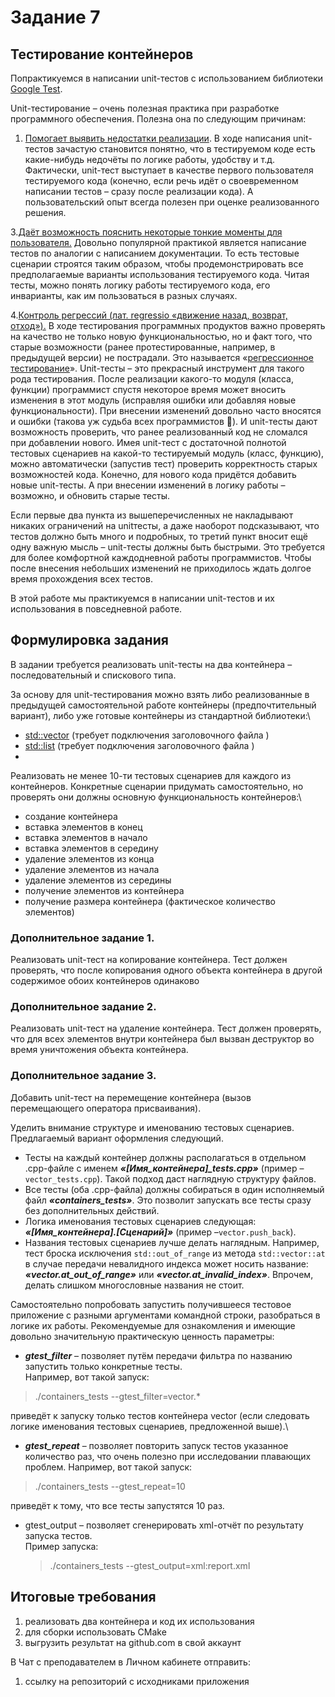 # Задание 7
## Тестирование контейнеров
Попрактикуемся в написании unit-тестов с использованием библиотеки [Google Test](https://github.com/google/googletest).

Unit-тестирование – очень полезная практика при разработке программного обеспечения. Полезна
она по следующим причинам:

1. <ins>Помогает выявить недостатки реализации</ins>. В ходе написания unit-тестов зачастую становится
понятно, что в тестируемом коде есть какие-нибудь недочёты по логике работы, удобству и т.д.
Фактически, unit-тест выступает в качестве первого пользователя тестируемого кода (конечно, если
речь идёт о своевременном написании тестов – сразу после реализации кода). А пользовательский
опыт всегда полезен при оценке реализованного решения.

3.<ins>Даёт возможность пояснить некоторые тонкие моменты для пользователя.</ins>  Довольно популярной
практикой является написание тестов по аналогии с написанием документации. То есть тестовые
сценарии строятся таким образом, чтобы продемонстрировать все предполагаемые варианты
использования тестируемого кода. Читая тесты, можно понять логику работы тестируемого кода,
его инварианты, как им пользоваться в разных случаях.

4.<ins>Контроль регрессий (лат. regressio «движение назад, возврат, отход»).</ins>  В ходе тестирования
программных продуктов важно проверять на качество не только новую функциональностью, но и
факт того, что старые возможности (ранее протестированные, например, в предыдущей версии) не
пострадали. Это называется «[регрессионное тестирование](https://ru.wikipedia.org/wiki/%D0%A0%D0%B5%D0%B3%D1%80%D0%B5%D1%81%D1%81%D0%B8%D0%BE%D0%BD%D0%BD%D0%BE%D0%B5_%D1%82%D0%B5%D1%81%D1%82%D0%B8%D1%80%D0%BE%D0%B2%D0%B0%D0%BD%D0%B8%D0%B5)». Unit-тесты – это прекрасный
инструмент для такого рода тестирования. После реализации какого-то модуля (класса, функции)
программист спустя некоторое время может вносить изменения в этот модуль (исправляя ошибки
или добавляя новые функциональности). При внесении изменений довольно часто вносятся и
ошибки (такова уж судьба всех программистов ). И unit-тесты дают возможность проверить, что
ранее реализованный код не сломался при добавлении нового. Имея unit-тест с достаточной
полнотой тестовых сценариев на какой-то тестируемый модуль (класс, функцию), можно
автоматически (запустив тест) проверить корректность старых возможностей кода. Конечно, для
нового кода придётся добавить новые unit-тесты. А при внесении изменений в логику работы –
возможно, и обновить старые тесты.

Если первые два пункта из вышеперечисленных не накладывают никаких ограничений на unitтесты, а даже наоборот подсказывают, что тестов должно быть много и подробных, то третий пункт
вносит ещё одну важную мысль – unit-тесты должны быть быстрыми. Это требуется для более
комфортной каждодневной работы программистов. Чтобы после внесения небольших изменений
не приходилось ждать долгое время прохождения всех тестов.

В этой работе мы практикуемся в написании unit-тестов и их использования в повседневной работе.
## Формулировка задания
В задании требуется реализовать unit-тесты на два контейнера – последовательный и спискового
типа.

За основу для unit-тестирования можно взять либо реализованные в предыдущей самостоятельной
работе контейнеры (предпочтительный вариант), либо уже готовые контейнеры из стандартной
библиотеки:\
- [std::vector](https://en.cppreference.com/w/cpp/container/vector) (требует подключения заголовочного файла <vector>)
- [std::list](https://en.cppreference.com/w/cpp/container/list) (требует подключения заголовочного файла <list>)
- 
Реализовать не менее 10-ти тестовых сценариев для каждого из контейнеров. Конкретные
сценарии придумать самостоятельно, но проверять они должны основную функциональность
контейнеров:\
- создание контейнера
- вставка элементов в конец
- вставка элементов в начало
- вставка элементов в середину
- удаление элементов из конца
- удаление элементов из начала
- удаление элементов из середины
- получение элементов из контейнера
- получение размера контейнера (фактическое количество элементов)

### Дополнительное задание 1.
Реализовать unit-тест на копирование контейнера. Тест должен проверять, что после копирования
одного объекта контейнера в другой содержимое обоих контейнеров одинаково
### Дополнительное задание 2.
Реализовать unit-тест на удаление контейнера. Тест должен проверять, что для всех элементов
внутри контейнера был вызван деструктор во время уничтожения объекта контейнера.
### Дополнительное задание 3. 
Добавить unit-тест на перемещение контейнера (вызов
перемещающего оператора присваивания).

Уделить внимание структуре и именованию тестовых сценариев. Предлагаемый вариант
оформления следующий.

- Тесты на каждый контейнер должны располагаться в отдельном .cpp-файле с именем
***«[Имя_контейнера]_tests.cpp»*** (пример – `vector_tests.cpp`). Такой подход даст наглядную структуру
файлов.
- Все тесты (оба .cpp-файла) должны собираться в один исполняемый файл ***«containers_tests»***. Это позволит запускать все тесты сразу без дополнительных действий.
- Логика именования тестовых сценариев следующая: ***«[Имя_контейнера].[Сценарий]»*** (пример –`vector.push_back`).
- Названия тестовых сценариев лучше делать наглядным. Например, тест броска исключения
`std::out_of_range` из метода `std::vector::at` в случае передачи невалидного индекса может носить
название: ***«vector.at_out_of_range»*** или ***«vector.at_invalid_index»***. Впрочем, делать слишком
многословные названия не стоит.

Самостоятельно попробовать запустить получившееся тестовое приложение с разными
аргументами командной строки, разобраться в логике их работы. Рекомендуемые для
ознакомления и имеющие довольно значительную практическую ценность параметры:

- ***gtest_filter*** – позволяет путём передачи фильтра по названию запустить только конкретные тесты.\
Например, вот такой запуск:
>./containers_tests --gtest_filter=vector.*

приведёт к запуску только тестов контейнера vector (если следовать логике именования тестовых
сценариев, предложенной выше).\
- ***gtest_repeat*** – позволяет повторить запуск тестов указанное количество раз, что очень полезно при
исследовании плавающих проблем. Например, вот такой запуск:
>./containers_tests --gtest_repeat=10
>
приведёт к тому, что все тесты запустятся 10 раз.
- gtest_output – позволяет сгенерировать xml-отчёт по результату запуска тестов.\
  Пример запуска:
  >./containers_tests --gtest_output=xml:report.xml
## Итоговые требования
1. реализовать два контейнера и код их использования
2. для сборки использовать CMake
3. выгрузить результат на github.com в свой аккаунт
   
В Чат с преподавателем в Личном кабинете отправить:
1. ссылку на репозиторий с исходниками приложения
